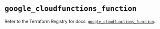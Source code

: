 # `google_cloudfunctions_function`

Refer to the Terraform Registry for docs: [`google_cloudfunctions_function`](https://registry.terraform.io/providers/hashicorp/google/5.39.0/docs/resources/cloudfunctions_function).
